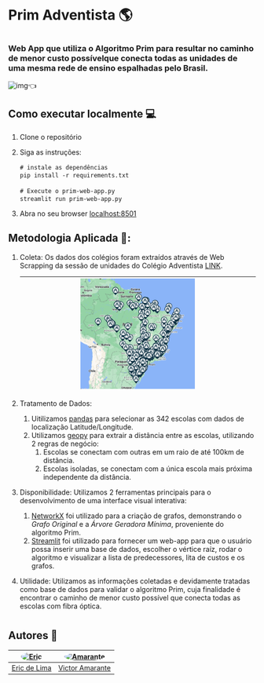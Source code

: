 # Prim Adventista 🌎

##

### Web App que utiliza o Algoritmo Prim para resultar no caminho de menor custo possívelque conecta todas as unidades de uma mesma rede de ensino espalhadas pelo Brasil.

![img](https://img.shields.io/badge/Visualiza%C3%A7%C3%A3o-visualizacao?style=social&logo=streamlit&link=https%3A%2F%2Fprim-algoritmo-ufpe.streamlit.app%2F)👈

## Como executar localmente 💻

1. Clone o repositório
2. Siga as instruções:

    ```
    # instale as dependências
    pip install -r requirements.txt

    # Execute o prim-web-app.py
    streamlit run prim-web-app.py
    ```
3. Abra no seu browser [localhost:8501](http://localhost:8501)

## Metodologia Aplicada 👣:

1. Coleta: Os dados dos colégios foram extraídos através de Web Scrapping da sessão de unidades do Colégio Adventista [LINK](https://www.encontreumaescola.com.br/mapa).

    | <img src="schools.png" style="width:50%"> |
    | :----: |
    
2. Tratamento de Dados: 
    1. Uitilizamos [pandas](https://pandas.pydata.org) para selecionar as 342 escolas com dados de localização Latitude/Longitude. 
    2. Utilizamos [geopy](https://geopy.readthedocs.io/en/stable/) para extrair a distância entre as escolas, utilizando 2 regras de negócio:
        1. Escolas se conectam com outras em um raio de até 100km de distância.
        2. Escolas isoladas, se conectam com a única escola mais próxima independente da distância.
3. Disponibilidade: Utilizamos 2 ferramentas principais para o desenvolvimento de uma interface visual interativa:
    1. [NetworkX](https://networkx.org/) foi utilizado para a criação de grafos, demonstrando o *Grafo Original* e a *Árvore Geradora Mínima*, proveniente do algoritmo Prim.
    1. [Streamlit](https://streamlit.io/) foi utilizado para fornecer um web-app para que o usuário possa inserir uma base de dados, escolher o vértice raíz, rodar o algoritmo e visualizar a lista de predecessores, lita de custos e os grafos.
3. Utilidade: Utilizamos as informações coletadas e devidamente tratadas como base de dados para validar o algoritmo Prim, cuja finalidade é encontrar o caminho de menor custo possível que conecta todas as escolas com fibra óptica. 

# 

## Autores 👥

| <a href="https://github.com/ericxlima"><img style="border-radius: 50%;" src="https://avatars.githubusercontent.com/u/58092119?v=4" width="120px;" alt="Eric"/></a> | <a href="https://github.com/Victor-Amarante/"><img style="border-radius: 50%;" src="https://avatars.githubusercontent.com/u/102763898?v=4" width="120px;" alt="Amarante"/></a> |
| :----: | :----: |
| [Eric de Lima](https://github.com/ericxlima) | [Victor Amarante](https://github.com/Victor-Amarante/) |